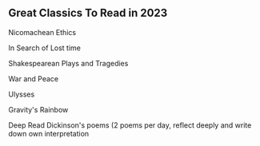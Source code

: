 ## Great Classics To Read in 2023

Nicomachean Ethics

In Search of Lost time

Shakespearean Plays and Tragedies

War and Peace

Ulysses

Gravity's Rainbow

Deep Read Dickinson's poems (2 poems per day, reflect deeply and write down own interpretation
